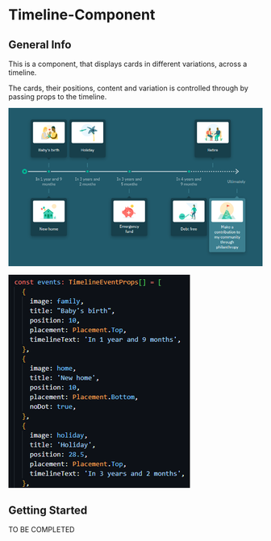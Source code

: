 # Timeline-Component

## General Info

This is a component, that displays cards in different variations, across a timeline.

The cards, their positions, content and variation is controlled through by passing props to the timeline.

![Timeline](./public/timeline.png)

![Code](./public/timeline-code.png)

## Getting Started

TO BE COMPLETED
